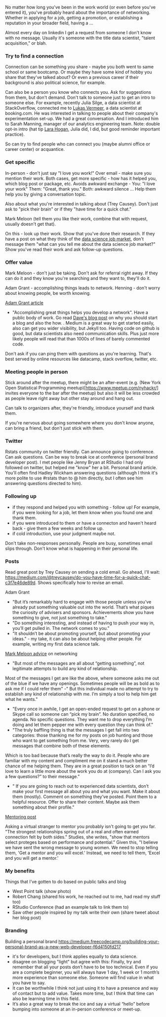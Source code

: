 No matter how long you've been in the work world (or even before you've entered it), you've probably heard about the importance of networking. Whether in applying for a job, getting a promotion, or establishing a reputation in your broader field, having a ...

Almost every day on linkedin I get a request from someone I don't know with no message. Usually it's someone with the title data scientist, "talent acquisition," or blah. 

### Try to find a connection
Connection can be something you share - maybe you both went to same school or same bootcamp. Or maybe they have some kind of hobby you share that they've talked about? Or even a previous career if their background is also political science, for example. 

Can also be a person you know who connects you. Ask for suggestions from them, but don't demand. Don't talk to someone just to get an intro to someone else. For example, recently Julia Silge, a data scientist at StackOverflow, connected me to [Lukas Vermeer](https://lukasvermeer.github.io), a data scientist at booking.com. He was interested in talking to people about their company's experimentation set-up. We had a great conversation. And I introduced him to Sarah Manning, manager of our analytics engineering team. Note: double opt-in intro (hat tip [Lara Hogan](https://twitter.com/lara_hogan/status/893953892404297728), Julia did, I did, but good reminder important practice). 

So can try to find people who can connect you (maybe alumni office or career center) or acquantice. 

### Get specific
In-person - don't just say "I love you work!" Over email - make sure you mention their work. Both cases, get more specific - how has it helped you, which blog post or package, etc. Avoids awkward exchange - You: "I love your work" Them: "Great, thank you." Both: awkward silence ... Help them help you by giving a conversation topic. 

Also about what you're interested in talking about (Trey Causey). Don't just ask to "pick their brain" or if they "have time for a quick chat." 

Mark Meloon (tell them you like their work, combine that with request, usually doesn't get that).  

On this - look up their work. Show that you've done their research. If they have a post on what they think of the [data science job market](http://treycausey.com/data_science_interviews.html), don't message them "what can you tell me about the data science job market?" Show you've read their work and ask follow-up questions. 

### Offer value

Mark Meloon - don't just be taking. Don't ask for referral right away. If they can do it and they know you're searching and they want to, they'll do it. 

Adam Grant - accomplishing things leads to network. Henning - don't worry about knowing people, be worth knowing.  

[Adam Grant article](https://www.nytimes.com/2017/08/24/opinion/sunday/networking-connections-business.html?_r=0)
* "Accomplishing great things helps you develop a network". Have a public body of work. Go read [Dave's blog post](http://varianceexplained.org/r/start-blog/) on why you should start a blog and also the how. . Medium is a great way to get started easily, also can get you wider visibility, but Jekyll too. Having code on github is good, but data scientists also need communication skills. Plus just more likely people will read that than 1000s of lines of barely commented code. 

Don't ask if you can ping them with questions as you're learning. That's best served by online resources like datacamp, stack overflow, twitter, etc.
### Meeting people in person

Stick around after the meetup, there might be an after-event (e.g. (New York Open Statistical Programming meetup)[https://www.meetup.com/nyhackr/] invites everyone to the bar after the meetup) but also it will be less crowded as people leave right away but other stay around and hang out. 

Can talk to organizers after, they're friendly, introduce yourself and thank them. 

If you're nervous about going somewhere where you don't know anyone, can bring a friend, but don't just stick with them. 

### Twitter
Rstats community on twitter friendly. Can announce going to conference. Can ask questions. Can be way to break ice at conference (personal brand developer post). I met people like Jenny Bryan at RStudio I had only followed on twitter, but helped me "know" her a bit. Personal brand article. You'll often find Hadley Wickham answering questions (although I think it's more polite to use #rstats than to @ him directly, but I often see him answering questions directed to him). 

### Following up
- if they respond and helped you with something - follow up! For example, if you were looking for a job, let them know when you found one and thank them. 
- if you were introduced to them or have a connecton and haven't heard back - give them a few weeks and follow up. 
- if cold introduction, use your judgment maybe not. 

Don't take non-responses personally. People are busy, sometimes email slips through. Don't know what is happening in their personal life. 

### Posts

Read great post by Trey Causey on sending a cold email. Go ahead, I'll wait: https://medium.com/@treycausey/do-you-have-time-for-a-quick-chat-c3f7e46de89d. Shows specifically how to revise an email. 

Adam Grant
* "But it’s remarkably hard to engage with those people unless you’ve already put something valuable out into the world. That’s what piques the curiosity of advisers and sponsors. Achievements show you have something to give, not just something to take."
*  "Do something interesting, and instead of having to push your way in, you’ll get pulled in. The network comes to you."
*  "It shouldn’t be about promoting yourself, but about promoting your ideas." - my take, it can also be about helping other people. For example, writing my first data science talk. 

[Mark Meloon advice](http://www.markmeloon.com/climbing-relationship-ladder-get-data-science-job/) on networking
- "But most of the messages are all about “getting something”, not legitimate attempts to build any kind of relationship. 

Most of the messages I get are like the above, where someone asks me out of the blue if we have any openings. Sometimes people will be as bold as to ask me if I could refer them"
-" But this individual made no attempt to try to establish any kind of relationship with me. I’m simply a tool to help him get what he wants."
- "Every once in awhile, I get an open-ended request to get on a phone or Skype call so someone can “pick my brain”. No duration specified, no agenda. No specific questions. They want me to drop everything I’m doing and let them pepper me with every question they can think of."
- "The truly baffling thing is that the messages I get fall into two categories: those thanking me for my posts on job hunting and those who want to get something from me. Very, very rarely do I get messages that combine both of these elements.

Which is too bad because that’s really the way to do it. People who are familiar with my content and compliment me on it stand a much better chance of me helping them. They are in a great position to tack on an “I’d love to learn a little more about the work you do at (company). Can I ask you a few questions?” to their message."
- " If you are going to reach out to experienced data scientists, don’t make your first message all about you and what you want. Make it about them (mostly). Comment on something they’ve posted. Point them to a helpful resource. Offer to share their content. Maybe ask them something about their profile."

[Mentoring post](https://www.cbsnews.com/news/stop-asking-people-to-mentor-you/)

Asking a virtual stranger to mentor you probably isn't going to get you far. "The strongest relationships spring out of a real and often earned connection felt by both sides." Studies, she writes, "show that mentors select proteges based on performance and potential." Given this, "I believe we have sent the wrong message to young women. We need to stop telling them, 'Get a mentor and you will excel.' Instead, we need to tell them, 'Excel and you will get a mentor.'
### My benefits
Things that I've gotten to do based on public talks and blog
- West Point talk (show photo) 
- Robert Chang (shared his work, he reached out to me, had read my stuff too)
- RStudio Conference (had an example talk to link them to) 
- Saw other people inspired by my talk write their own (share tweet about her blog post) 

### Branding
Building a personal brand https://medium.freecodecamp.org/building-your-personal-brand-as-a-new-web-developer-f6d4150fd217
- it's for developers, but I think applies equally to data science. 
- disagree on blogging "light" but agree with this: Finally, try and remember that all your posts don’t have to be too technical. Even if you are a complete beginner, you will always have 1 day, 1 week or 1 month’s more experience than someone else. Someone will find value in what you have to say. 
- It can be worthwhile I think not just using it to have a presence and way of contact but to add value. Takes more time, but I think that time can also be learning time in this field. 
- It’s also a great way to break the ice and say a virtual “hello” before bumping into someone at an in-person conference or meet-up.

